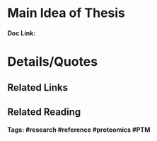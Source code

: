 # Main Idea of Thesis


#### Doc Link: 

# Details/Quotes


## Related Links

## Related Reading



#### Tags: #research #reference #proteomics #PTM 